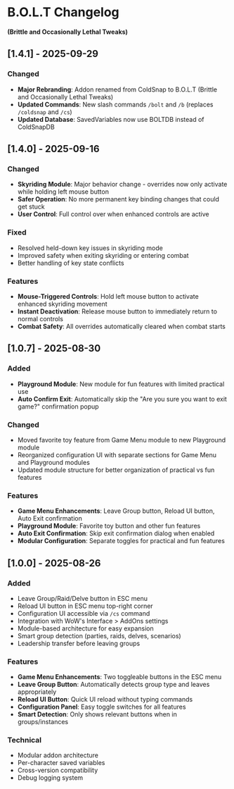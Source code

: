 # B.O.L.T Changelog
**(Brittle and Occasionally Lethal Tweaks)**

## [1.4.1] - 2025-09-29
### Changed
- **Major Rebranding**: Addon renamed from ColdSnap to B.O.L.T (Brittle and Occasionally Lethal Tweaks)
- **Updated Commands**: New slash commands `/bolt` and `/b` (replaces `/coldsnap` and `/cs`)
- **Updated Database**: SavedVariables now use BOLTDB instead of ColdSnapDB

## [1.4.0] - 2025-09-16
### Changed
- **Skyriding Module**: Major behavior change - overrides now only activate while holding left mouse button
- **Safer Operation**: No more permanent key binding changes that could get stuck
- **User Control**: Full control over when enhanced controls are active

### Fixed
- Resolved held-down key issues in skyriding mode
- Improved safety when exiting skyriding or entering combat
- Better handling of key state conflicts

### Features
- **Mouse-Triggered Controls**: Hold left mouse button to activate enhanced skyriding movement
- **Instant Deactivation**: Release mouse button to immediately return to normal controls
- **Combat Safety**: All overrides automatically cleared when combat starts

## [1.0.7] - 2025-08-30
### Added
- **Playground Module**: New module for fun features with limited practical use
- **Auto Confirm Exit**: Automatically skip the "Are you sure you want to exit game?" confirmation popup

### Changed
- Moved favorite toy feature from Game Menu module to new Playground module
- Reorganized configuration UI with separate sections for Game Menu and Playground modules
- Updated module structure for better organization of practical vs fun features

### Features
- **Game Menu Enhancements**: Leave Group button, Reload UI button, Auto Exit confirmation
- **Playground Module**: Favorite toy button and other fun features
- **Auto Exit Confirmation**: Skip exit confirmation dialog when enabled
- **Modular Configuration**: Separate toggles for practical and fun features

## [1.0.0] - 2025-08-26
### Added
- Leave Group/Raid/Delve button in ESC menu
- Reload UI button in ESC menu top-right corner
- Configuration UI accessible via `/cs` command
- Integration with WoW's Interface > AddOns settings
- Module-based architecture for easy expansion
- Smart group detection (parties, raids, delves, scenarios)
- Leadership transfer before leaving groups

### Features
- **Game Menu Enhancements**: Two toggleable buttons in the ESC menu
- **Leave Group Button**: Automatically detects group type and leaves appropriately
- **Reload UI Button**: Quick UI reload without typing commands
- **Configuration Panel**: Easy toggle switches for all features
- **Smart Detection**: Only shows relevant buttons when in groups/instances

### Technical
- Modular addon architecture
- Per-character saved variables
- Cross-version compatibility
- Debug logging system